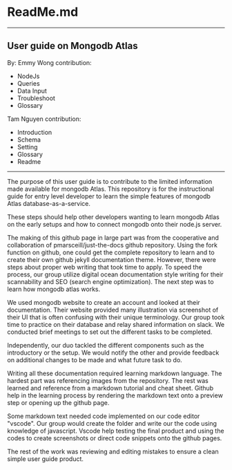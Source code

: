 # ReadMe.md
---
## User guide on Mongodb Atlas

By: Emmy Wong
contribution:
* NodeJs
* Queries
* Data Input
* Troubleshoot
* Glossary



Tam Nguyen
contribution:
* Introduction
* Schema
* Setting
* Glossary
* Readme
---

The purpose of this user guide is to contribute to the limited information made available for mongodb Atlas. This repository is for the instructional guide for entry level developer to learn the simple features of mongodb Atlas database-as-a-service. 



These steps should help other developers wanting to learn mongodb Atlas on the early setups and how to connect mongodb onto their node.js server. 


The making of this github page in large part was from the cooperative and collaboration of pmarsceill/just-the-docs github repository. Using the fork function on github, one could get the complete repository to learn and to create their own github jekyll documentation theme. However, there were steps about proper web writing that took time to apply. To speed the process, our group utilize digital ocean documentation style writing for their scannability and SEO (search engine optimization). The next step was to learn how mongodb atlas works.

We used mongodb website to create an account and looked at their documentation. Their website provided many illustration via screenshot of their UI that is often confusing with their unique terminology. Our group took time to practice on their database and relay shared information on slack. We conducted brief meetings to set out the different tasks to be completed. 

Independently, our duo tackled the different components such as the introductory or the setup. We would notify the other and provide feedback on additional changes to be made and what future task to do. 

Writing all these documentation required learning markdown language. The hardest part was referencing images from the repository. The rest was learned and reference from a markdown tutorial and cheat sheet. Github help in the learning process by rendering the markdown text onto a preview step or opening up the github page. 

Some markdown text needed code implemented on our code editor "vscode". Our group would create the folder and write our the code using knowledge of javascript. Vscode help testing the final product and using the codes to create screenshots or direct code snippets onto the github pages.

The rest of the work was reviewing and editing mistakes to ensure a clean simple user guide product.


